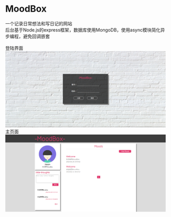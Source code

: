# MoodBox
一个记录日常想法和写日记的网站<br>
后台基于Node.js的express框架，数据库使用MongoDB，使用async模块简化异步编程，避免回调嵌套<br><br>
登陆界面
![这里写图片描述](https://raw.githubusercontent.com/Juvanto/MoodBox/master/interface1.png)
<br>
主页面
![这里写图片描述](https://raw.githubusercontent.com/Juvanto/MoodBox/master/interface2.png)
